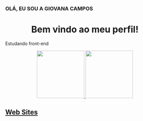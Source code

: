 ###  OLÁ, EU SOU A GIOVANA CAMPOS
<div align="center">
 <h1> Bem vindo ao meu perfil!</h1>
</div>
 <p> Estudando front-end</p>


<div align="center">
  <a href="https://github.com/ProjectCampos">
  <img height="150em"src="https://githubreadmestats.vercel.app/apiusername=ProjectCampos&show_icons=true&theme=buefy&include_all_commits=true&count_private=true"/>
  <img height="150em" src="https://github-readme-stats.vercel.app/api/top-langs/?username=ProjectCampos&layout=compact&langs_count=7&theme=buefy"/>
</div>


<div>
  <h2> Web Sites </h1>
   <a href="https://img.shields.io/badge/HTML5-E34F26?style=for-the-badge&logo=html5&logoColor=white"></a>
   <a href="https://img.shields.io/badge/CSS3-1572B6?style=for-the-badge&logo=css3&logoColor=white"></a>
   <a href="https://img.shields.io/badge/JavaScript-323330?style=for-the-badge&logo=javascript&logoColor=F7DF1E"></a>
   <a href="https://img.shields.io/badge/C%23-239120?style=for-the-badge&logo=c-sharp&logoColor=white"></a>
  
</div>

  
 
